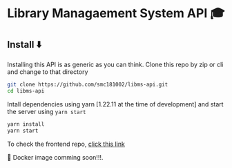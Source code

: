 # Library Managaement System API 🎓

## Install ⬇️

Installing this API is as generic as you can think.
Clone this repo by zip or cli and change to that directory

```bash
git clone https://github.com/smc181002/libms-api.git
cd libms-api
```

Intall dependencies using yarn [1.22.11 at the time of development]
and start the server using `yarn start`
```bash
yarn install
yarn start
```

To check the frontend repo, [click this link](https://github.com/smc181002/libms.git)

📢 Docker image comming soon!!!.
